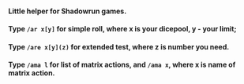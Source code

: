 #### Little helper for Shadowrun games.
#### Type `/ar x[y]` for simple roll, where **x** is your dicepool, **y** - your limit;
#### Type `/are x[y](z)` for extended test, where **z** is number you need.
#### Type `/ama l` for list of matrix actions, and `/ama x`, where **x** is name of matrix action.
